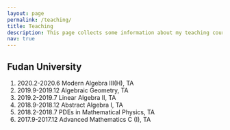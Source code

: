 ```yaml
---
layout: page
permalink: /teaching/
title: Teaching
description: This page collects some information about my teaching courses (or as TA). 
nav: true
---
```


## Fudan University

1. 2020.2-2020.6 Modern Algebra III(H), TA
2. 2019.9-2019.12 Algebraic Geometry, TA
3. 2019.2-2019.7 Linear Algebra II, TA
4. 2018.9-2018.12 Abstract Algebra I, TA
5. 2018.2-2018.7 PDEs in Mathematical Physics, TA
6. 2017.9-2017.12 Advanced Mathematics C (I), TA

